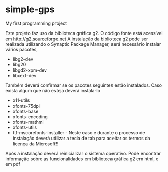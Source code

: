 # simple-gps

My first programming project

Este projeto faz uso da biblioteca gráfica g2.
O código fonte está acessível em http://g2.sourceforge.net
A instalação da biblioteca g2 pode ser realizada utilizando o Synaptic Package Manager, será necessário instalar vários pacotes,
+ libg2-dev
+ libg20
+ libgd2-xpm-dev
+ libxext-dev

Também deverá confirmar se os pacotes seguintes estão instalados. Caso exista algum que não esteja deverá instala-lo
+ x11-utils
+ xfonts-75dpi
+ xfonts-base
+ xfonts-encoding
+ xfonts-mathml
+ xfonts-utils
+ ttf-mscorefonts-installer - Neste caso e durante o processo de instalação deverá utilizar a tecla de tab para aceitar os termos da licença da Microsoft!!

Após a instalação deverá reinicializar o sistema operativo.
Pode encontrar informação sobre as funcionalidades em biblioteca gráfica g2 em html, e em pdf
